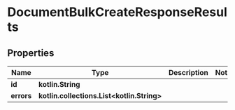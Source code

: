
# DocumentBulkCreateResponseResults

## Properties
Name | Type | Description | Notes
------------ | ------------- | ------------- | -------------
**id** | **kotlin.String** |  | 
**errors** | **kotlin.collections.List&lt;kotlin.String&gt;** |  | 



